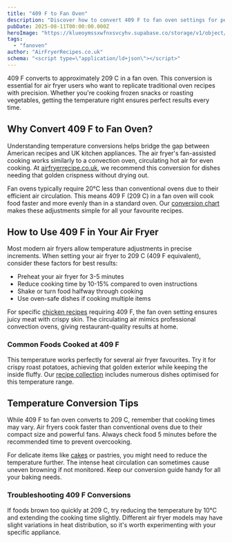 ```yaml
---
title: "409 F to Fan Oven"
description: "Discover how to convert 409 F to fan oven settings for perfect air fryer cooking. Get temperature conversions and tips for UK kitchens."
pubDate: 2025-08-11T00:00:00.000Z
heroImage: "https://klueoymssxwfnxsvcyhv.supabase.co/storage/v1/object/public/md/409-f-to-fan-oven-42450aaf.png"
tags:
  - "fanoven"
author: "AirFryerRecipes.co.uk"
schema: "<script type=\"application/ld+json\"></script>"
---
```


<p>409 F converts to approximately 209 C in a fan oven. This conversion is essential for air fryer users who want to replicate traditional oven recipes with precision. Whether you're cooking frozen snacks or roasting vegetables, getting the temperature right ensures perfect results every time.</p>

<h2>Why Convert 409 F to Fan Oven?</h2>
<p>Understanding temperature conversions helps bridge the gap between American recipes and UK kitchen appliances. The air fryer's fan-assisted cooking works similarly to a convection oven, circulating hot air for even cooking. At <a href=https://www.airfryerrecipe.co.uk>airfryerrecipe.co.uk</a>, we recommend this conversion for dishes needing that golden crispness without drying out.</p>
<p>Fan ovens typically require 20°C less than conventional ovens due to their efficient air circulation. This means 409 F (209 C) in a fan oven will cook food faster and more evenly than in a standard oven. Our <a href=https://www.airfryerrecipe.co.uk/air-fryer-conversion-chart>conversion chart</a> makes these adjustments simple for all your favourite recipes.</p>

<h2>How to Use 409 F in Your Air Fryer</h2>
<p>Most modern air fryers allow temperature adjustments in precise increments. When setting your air fryer to 209 C (409 F equivalent), consider these factors for best results:</p>
<ul>
<li>Preheat your air fryer for 3-5 minutes</li>
<li>Reduce cooking time by 10-15% compared to oven instructions</li>
<li>Shake or turn food halfway through cooking</li>
<li>Use oven-safe dishes if cooking multiple items</li>
</ul>
<p>For specific <a href=https://www.airfryerrecipe.co.uk/recipe-category/chicken>chicken recipes</a> requiring 409 F, the fan oven setting ensures juicy meat with crispy skin. The circulating air mimics professional convection ovens, giving restaurant-quality results at home.</p>

<h3>Common Foods Cooked at 409 F</h3>
<p>This temperature works perfectly for several air fryer favourites. Try it for crispy roast potatoes, achieving that golden exterior while keeping the inside fluffy. Our <a href=https://www.airfryerrecipe.co.uk/recipes>recipe collection</a> includes numerous dishes optimised for this temperature range.</p>

<h2>Temperature Conversion Tips</h2>
<p>While 409 F to fan oven converts to 209 C, remember that cooking times may vary. Air fryers cook faster than conventional ovens due to their compact size and powerful fans. Always check food 5 minutes before the recommended time to prevent overcooking.</p>
<p>For delicate items like <a href=https://www.airfryerrecipe.co.uk/recipe-category/cakes>cakes</a> or pastries, you might need to reduce the temperature further. The intense heat circulation can sometimes cause uneven browning if not monitored. Keep our conversion guide handy for all your baking needs.</p>

<h3>Troubleshooting 409 F Conversions</h3>
<p>If foods brown too quickly at 209 C, try reducing the temperature by 10°C and extending the cooking time slightly. Different air fryer models may have slight variations in heat distribution, so it's worth experimenting with your specific appliance.</p>
